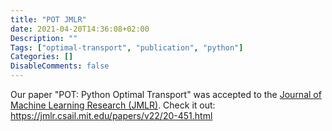 ```yaml
---
title: "POT JMLR"
date: 2021-04-20T14:36:08+02:00
Description: ""
Tags: ["optimal-transport", "publication", "python"]
Categories: []
DisableComments: false
---
```

Our paper "POT: Python Optimal Transport" was accepted to the [Journal of Machine Learning Research (JMLR)](https://jmlr.csail.mit.edu/).
Check it out: https://jmlr.csail.mit.edu/papers/v22/20-451.html